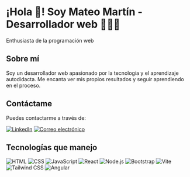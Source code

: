 <!---### Hola!
<h1> ¡Hola 👋! Soy Mateo Martín - Desarrollador web 👨🏻‍💻</h1>
<h3> Entusiasta de la programación web</h3>

MateoMartindev/MateoMartindev is a ✨ special ✨ repository because its `README.md` (this file) appears on your GitHub profile.
You can click the Preview link to take a look at your changes.

<img src="https://iconos8.es/icon/108784/javascript.png" alt="JavaScript"> --->

# ¡Hola 👋! Soy Mateo Martín - Desarrollador web 👨🏻‍💻

Enthusiasta de la programación web

## Sobre mí
Soy un desarrollador web apasionado por la tecnología y el aprendizaje autodidacta. Me encanta ver mis propios resultados y seguir aprendiendo en el proceso.

## Contáctame
Puedes contactarme a través de:

[![LinkedIn](https://img.shields.io/badge/-Mateo%20Martín-blue?style=flat-square&logo=Linkedin&logoColor=white&link=https://www.linkedin.com/in/mateo-martin/)](https://www.linkedin.com/in/mateo-martin/)
[![Correo electrónico](https://img.shields.io/badge/Correo%20electrónico-mateomartin%40example.com-green)](mailto:mateomartin@example.com)

## Tecnologías que manejo
![HTML](https://img.shields.io/badge/-HTML-orange?style=flat-square&logo=html5&logoColor=white)
![CSS](https://img.shields.io/badge/-CSS-blue?style=flat-square&logo=css3&logoColor=white)
![JavaScript](https://img.shields.io/badge/-JavaScript-yellow?style=flat-square&logo=javascript&logoColor=white)
![React](https://img.shields.io/badge/-React-blue?style=flat-square&logo=react&logoColor=white)
![Node.js](https://img.shields.io/badge/-Node.js-green?style=flat-square&logo=node.js&logoColor=white)
![Bootstrap](https://img.shields.io/badge/-Bootstrap-purple?style=flat-square&logo=bootstrap&logoColor=white)
![Vite](https://img.shields.io/badge/-Vite-blue?style=flat-square&logo=vite&logoColor=white)
![Tailwind CSS](https://img.shields.io/badge/-Tailwind%20CSS-blueviolet?style=flat-square&logo=tailwind-css&logoColor=white)
![Angular](https://img.shields.io/badge/-Angular-red?style=flat-square&logo=angular&logoColor=white)
